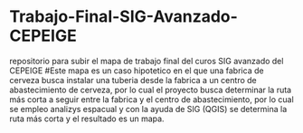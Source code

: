 # Trabajo-Final-SIG-Avanzado-CEPEIGE
repositorio para subir el mapa de trabajo final del curos SIG avanzado del CEPEIGE
#Este mapa es un caso hipotetico en el que una fabrica de cerveza busca instalar una tuberia desde la fabrica a un centro de abastecimiento de cerveza, por lo cual el proyecto busca determinar la ruta más corta a seguir entre la fabrica y el centro de abastecimiento, por lo cual se empleo analizys espacual y con la ayuda de SIG (QGIS) se determina la ruta más corta y el resultado es un mapa.
